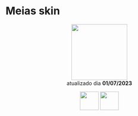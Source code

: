 # Meias skin 

<p align="center">
   <a href="https://osu.ppy.sh/users/18563131">
    <img src="https://a.ppy.sh/18563131"
         width="150"
         height="150">
   </a>
<br>
  atualizado dia
  <b> 01/07/2023 </b>
</p>
   <p align="center">
   <a href="https://twitter.com/meias_ms">
  <img src="https://i.imgur.com/PUQ5uWf.png" 
       width="50" 
       height="50"></a>
     <a href="https://www.twitch.tv/meias_ms">
  <img src="https://i.imgur.com/HM030lk.png" 
       width="50" 
       height="50"></a>
<br>
   </p>
   
# []()
[![]()]()
# 
